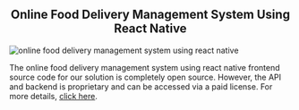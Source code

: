 <h2 style="text-align:center">Online Food Delivery Management System Using React Native </h2>

![online food delivery management system using react native](https://admin.ninjascode.com/) 

The online food delivery management system using react native frontend source code for our solution is completely open source. However, the API and backend is proprietary and can be accessed via a paid license. For more details, <a href="https://enatega.com/?utm_source=github&utm_medium=repo&utm_campaign=lambert-online-food-delivery-management-system-using-react-native" target="_blank">click here</a>.
